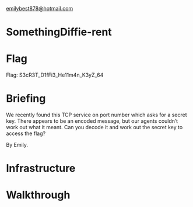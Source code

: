 emilybest878@hotmail.com
# SomethingDiffie-rent

# Flag
Flag: S3cR3T_D1fFi3_He11m4n_K3yZ_64
# Briefing
We recently found this TCP service on <ip> port number <portnumber> which asks for a secret key. There appears to be an encoded message, but our agents couldn’t work out what it meant.  Can you decode it and work out the secret key to access the flag?

By Emily.

# Infrastructure

# Walkthrough
